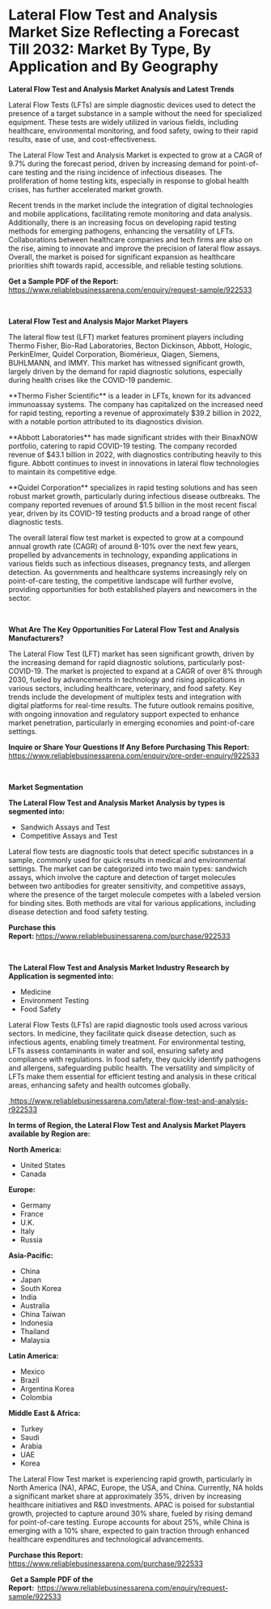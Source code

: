 <p><h1>Lateral Flow Test and Analysis Market Size Reflecting a Forecast Till 2032: Market By Type, By Application and By Geography</h1></p><p><strong>Lateral Flow Test and Analysis Market Analysis and Latest Trends</strong></p>
<p><p>Lateral Flow Tests (LFTs) are simple diagnostic devices used to detect the presence of a target substance in a sample without the need for specialized equipment. These tests are widely utilized in various fields, including healthcare, environmental monitoring, and food safety, owing to their rapid results, ease of use, and cost-effectiveness. </p><p>The Lateral Flow Test and Analysis Market is expected to grow at a CAGR of 9.7% during the forecast period, driven by increasing demand for point-of-care testing and the rising incidence of infectious diseases. The proliferation of home testing kits, especially in response to global health crises, has further accelerated market growth. </p><p>Recent trends in the market include the integration of digital technologies and mobile applications, facilitating remote monitoring and data analysis. Additionally, there is an increasing focus on developing rapid testing methods for emerging pathogens, enhancing the versatility of LFTs. Collaborations between healthcare companies and tech firms are also on the rise, aiming to innovate and improve the precision of lateral flow assays. Overall, the market is poised for significant expansion as healthcare priorities shift towards rapid, accessible, and reliable testing solutions.</p></p>
<p><strong>Get a Sample PDF of the Report:&nbsp;</strong> <a href="https://www.reliablebusinessarena.com/enquiry/request-sample/922533?utm_campaign=2563&utm_medium=2&utm_source=Github&utm_content=ia&utm_term=18042025&utm_id=lateral-flow-test-and-analysis">https://www.reliablebusinessarena.com/enquiry/request-sample/922533</a></p>
<p>&nbsp;</p>
<p><strong>Lateral Flow Test and Analysis Major Market Players</strong></p>
<p><p>The lateral flow test (LFT) market features prominent players including Thermo Fisher, Bio-Rad Laboratories, Becton Dickinson, Abbott, Hologic, PerkinElmer, Quidel Corporation, Biomérieux, Qiagen, Siemens, BUHLMANN, and IMMY. This market has witnessed significant growth, largely driven by the demand for rapid diagnostic solutions, especially during health crises like the COVID-19 pandemic.</p><p>**Thermo Fisher Scientific** is a leader in LFTs, known for its advanced immunoassay systems. The company has capitalized on the increased need for rapid testing, reporting a revenue of approximately $39.2 billion in 2022, with a notable portion attributed to its diagnostics division.</p><p>**Abbott Laboratories** has made significant strides with their BinaxNOW portfolio, catering to rapid COVID-19 testing. The company recorded revenue of $43.1 billion in 2022, with diagnostics contributing heavily to this figure. Abbott continues to invest in innovations in lateral flow technologies to maintain its competitive edge.</p><p>**Quidel Corporation** specializes in rapid testing solutions and has seen robust market growth, particularly during infectious disease outbreaks. The company reported revenues of around $1.5 billion in the most recent fiscal year, driven by its COVID-19 testing products and a broad range of other diagnostic tests.</p><p>The overall lateral flow test market is expected to grow at a compound annual growth rate (CAGR) of around 8-10% over the next few years, propelled by advancements in technology, expanding applications in various fields such as infectious diseases, pregnancy tests, and allergen detection. As governments and healthcare systems increasingly rely on point-of-care testing, the competitive landscape will further evolve, providing opportunities for both established players and newcomers in the sector.</p></p>
<p>&nbsp;</p>
<p><strong>What Are The Key Opportunities For Lateral Flow Test and Analysis Manufacturers?</strong></p>
<p><p>The Lateral Flow Test (LFT) market has seen significant growth, driven by the increasing demand for rapid diagnostic solutions, particularly post-COVID-19. The market is projected to expand at a CAGR of over 8% through 2030, fueled by advancements in technology and rising applications in various sectors, including healthcare, veterinary, and food safety. Key trends include the development of multiplex tests and integration with digital platforms for real-time results. The future outlook remains positive, with ongoing innovation and regulatory support expected to enhance market penetration, particularly in emerging economies and point-of-care settings.</p></p>
<p><strong>Inquire or Share Your Questions If Any Before Purchasing This Report:</strong> <a href="https://www.reliablebusinessarena.com/enquiry/pre-order-enquiry/922533?utm_campaign=2563&utm_medium=2&utm_source=Github&utm_content=ia&utm_term=18042025&utm_id=lateral-flow-test-and-analysis">https://www.reliablebusinessarena.com/enquiry/pre-order-enquiry/922533</a></p>
<p>&nbsp;</p>
<p><strong>Market Segmentation</strong></p>
<p><strong>The Lateral Flow Test and Analysis Market Analysis by types is segmented into:</strong></p>
<p><ul><li>Sandwich Assays and Test</li><li>Competitive Assays and Test</li></ul></p>
<p><p>Lateral flow tests are diagnostic tools that detect specific substances in a sample, commonly used for quick results in medical and environmental settings. The market can be categorized into two main types: sandwich assays, which involve the capture and detection of target molecules between two antibodies for greater sensitivity, and competitive assays, where the presence of the target molecule competes with a labeled version for binding sites. Both methods are vital for various applications, including disease detection and food safety testing.</p></p>
<p><strong>Purchase this Report:&nbsp;</strong><a href="https://www.reliablebusinessarena.com/purchase/922533?utm_campaign=2563&utm_medium=2&utm_source=Github&utm_content=ia&utm_term=18042025&utm_id=lateral-flow-test-and-analysis">https://www.reliablebusinessarena.com/purchase/922533</a></p>
<p>&nbsp;</p>
<p><strong>The Lateral Flow Test and Analysis Market Industry Research by Application is segmented into:</strong></p>
<p><ul><li>Medicine</li><li>Environment Testing</li><li>Food Safety</li></ul></p>
<p><p>Lateral Flow Tests (LFTs) are rapid diagnostic tools used across various sectors. In medicine, they facilitate quick disease detection, such as infectious agents, enabling timely treatment. For environmental testing, LFTs assess contaminants in water and soil, ensuring safety and compliance with regulations. In food safety, they quickly identify pathogens and allergens, safeguarding public health. The versatility and simplicity of LFTs make them essential for efficient testing and analysis in these critical areas, enhancing safety and health outcomes globally.</p></p>
<p><a href="https://www.reliablebusinessarena.com/lateral-flow-test-and-analysis-r922533?utm_campaign=2563&utm_medium=2&utm_source=Github&utm_content=ia&utm_term=18042025&utm_id=lateral-flow-test-and-analysis">&nbsp;https://www.reliablebusinessarena.com/lateral-flow-test-and-analysis-r922533</a></p>
<p><strong>In terms of Region, the Lateral Flow Test and Analysis Market Players available by Region are:</strong></p>
<p>
    <p> <strong> North America: </strong>
        <ul>
            <li>United States</li>
            <li>Canada</li>
        </ul>
        </p> 
    <p> <strong> Europe: </strong>
        <ul>
            <li>Germany</li>
            <li>France</li>
            <li>U.K.</li>
            <li>Italy</li>
            <li>Russia</li>
        </ul>
        </p> 
    <p> <strong> Asia-Pacific: </strong>
        <ul>
            <li>China</li>
            <li>Japan</li>
            <li>South Korea</li>
            <li>India</li>
            <li>Australia</li>
            <li>China Taiwan</li>
            <li>Indonesia</li>
            <li>Thailand</li>
            <li>Malaysia</li>
        </ul>
        </p> 
    <p> <strong> Latin America: </strong>
        <ul>
            <li>Mexico</li>
            <li>Brazil</li>
            <li>Argentina Korea</li>
            <li>Colombia</li>
        </ul>
        </p> 
    <p> <strong> Middle East & Africa: </strong>
        <ul>
            <li>Turkey</li>
            <li>Saudi</li>
            <li>Arabia</li>
            <li>UAE</li>
            <li>Korea</li>
        </ul>
    </p>
    </p>
<p><p>The Lateral Flow Test market is experiencing rapid growth, particularly in North America (NA), APAC, Europe, the USA, and China. Currently, NA holds a significant market share at approximately 35%, driven by increasing healthcare initiatives and R&D investments. APAC is poised for substantial growth, projected to capture around 30% share, fueled by rising demand for point-of-care testing. Europe accounts for about 25%, while China is emerging with a 10% share, expected to gain traction through enhanced healthcare expenditures and technological advancements.</p></p>
<p><strong>Purchase this Report: </strong><a href="https://www.reliablebusinessarena.com/purchase/922533?utm_campaign=2563&utm_medium=2&utm_source=Github&utm_content=ia&utm_term=18042025&utm_id=lateral-flow-test-and-analysis">https://www.reliablebusinessarena.com/purchase/922533</a></p>
<p>&nbsp;<strong>Get a Sample PDF of the Report:&nbsp;&nbsp;</strong><a href="https://www.reliablebusinessarena.com/enquiry/request-sample/922533?utm_campaign=2563&utm_medium=2&utm_source=Github&utm_content=ia&utm_term=18042025&utm_id=lateral-flow-test-and-analysis">https://www.reliablebusinessarena.com/enquiry/request-sample/922533</a></p>
<p><strong></strong></p>
<p><p></p><p></p><p></p></p>